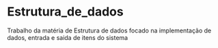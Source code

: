 # Estrutura_de_dados
Trabalho da matéria de Estrutura de dados focado na implementação de dados, entrada e saida de itens do sistema
